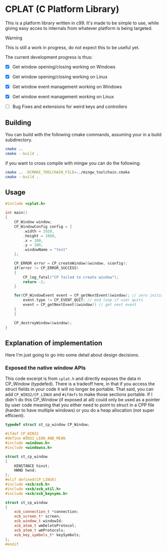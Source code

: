 # CPLAT (C Platform Library)
This is a platform library written in c99. It's made to be simple to use, while giving easy acces
to internals from whatever platform is being targeted.

> [!WARNING]
> This is still a work in progress, do not expect this to be useful yet.

The current development progress is thus:
- [x] Get window opening/closing working on Windows
- [x] Get window opening/closing working on Linux
- [x] Get window event management working on Windows
- [x] Get window event management working on Linux
- [ ] Bug Fixes and extensions for weird keys and controllers


## Building
You can build with the following cmake commands, assuming your in a 
build subdirectory.
```bash
cmake ..
cmake --build .
```
if you want to cross compile with mingw you can do the following:
```bash
cmake .. -DCMAKE_TOOLCHAIN_FILE=../mingw_toolchain.cmake
cmake --build .
```

## Usage
```CPP
#include <cplat.h>

int main()
{
    CP_Window window;
    CP_WindowConfig config = {
        .width = 1920,
        .height = 1080,
        .x = 100,
        .y = 100,
        .windowName = "test"
    };

    CP_ERROR error = CP_createWindow(&window, &config);
    if(error != CP_ERROR_SUCCESS)
    {
        CP_log_fatal("CP failed to create window");
        return -2;
    }

    for(CP_WindowEvent event = CP_getNextEvent(&window); // zero initialise
        event.type != CP_EVENT_QUIT; // end loop if user quits
        event = CP_getNextEvent(&window)) // get next event
    {
    }

    CP_destroyWindow(&window);
}
```

## Explanation of implementation
Here I'm just going to go into some detail about design decisions.

### Exposed the native window APIs
This code excerpt is from `cplat.h` and directly exposes the data in CP_Window (typdefed).
There is a tradeoff here, in that if you access the struct fields in your code it will no longer
be portable. That said, you can add `CP_WIN32/CP_LINUX` and `#ifdefs` to make those sections portable.
If I didn't do this CP_Window (if exposed at all) could only be used as a pointer by user code meaning
that you either need to point to struct in a CPP file (harder to have multiple windows) or you do a
heap allocation (not super efficient).
```CPP
typedef struct st_cp_window CP_Window;

#ifdef CP_WIN32
#define WIN32_LEAN_AND_MEAN
#include <windows.h>
#include <windowsx.h>

struct st_cp_window
{
    HINSTANCE hinst;
    HWND hwnd;
};
#elif defined(CP_LINUX)
#include <xcb/xcb.h>
#include <xcb/xcb_util.h>
#include <xcb/xcb_keysyms.h>

struct st_cp_window
{
    xcb_connection_t *connection;
    xcb_screen_t* screen;
    xcb_window_t windowId;
    xcb_atom_t wmDeleteProtocol;
    xcb_atom_t wmProtocols;
    xcb_key_symbols_t* keySymbols;
};
#endif
```

